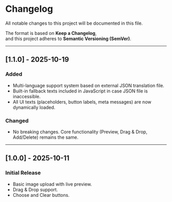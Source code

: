 # Changelog

All notable changes to this project will be documented in this file.

The format is based on **Keep a Changelog**,  
and this project adheres to **Semantic Versioning (SemVer)**.

---

## [1.1.0] - 2025-10-19

### Added

- Multi-language support system based on external JSON translation file.
- Built-in fallback texts included in JavaScript in case JSON file is inaccessible.
- All UI texts (placeholders, button labels, meta messages) are now dynamically loaded.

### Changed

- No breaking changes. Core functionality (Preview, Drag & Drop, Add/Delete) remains the same.

---

## [1.0.0] - 2025-10-11

### Initial Release

- Basic image upload with live preview.
- Drag & Drop support.
- Choose and Clear buttons.
